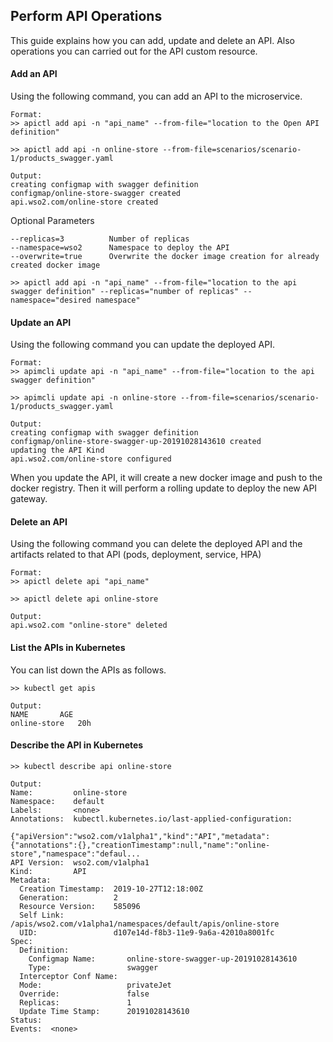 ## Perform API Operations

This guide explains how you can add, update and delete an API. Also operations you can carried out for the API custom resource.

#### Add an API

Using the following command, you can add an API to the microservice.

```
Format:
>> apictl add api -n "api_name" --from-file="location to the Open API definition"
```

```
>> apictl add api -n online-store --from-file=scenarios/scenario-1/products_swagger.yaml

Output:
creating configmap with swagger definition
configmap/online-store-swagger created
api.wso2.com/online-store created
```

Optional Parameters

```
--replicas=3          Number of replicas
--namespace=wso2      Namespace to deploy the API
--overwrite=true	  Overwrite the docker image creation for already created docker image

>> apictl add api -n "api_name" --from-file="location to the api swagger definition" --replicas="number of replicas" --namespace="desired namespace"
```

#### Update an API

Using the following command you can update the deployed API.

```
Format:
>> apimcli update api -n "api_name" --from-file="location to the api swagger definition"

>> apimcli update api -n online-store --from-file=scenarios/scenario-1/products_swagger.yaml

Output:
creating configmap with swagger definition
configmap/online-store-swagger-up-20191028143610 created
updating the API Kind
api.wso2.com/online-store configured
```

When you update the API, it will create a new docker image and push to the docker registry. Then it will perform a rolling update to deploy the new API gateway.

#### Delete an API

Using the following command you can delete the deployed API and the artifacts related to that API (pods, deployment, service, HPA)

```
Format:
>> apictl delete api "api_name"

>> apictl delete api online-store

Output:
api.wso2.com "online-store" deleted
```

#### List the APIs in Kubernetes

You can list down the APIs as follows.
```
>> kubectl get apis

Output:
NAME       AGE
online-store   20h
```

#### Describe the API in Kubernetes


```
>> kubectl describe api online-store

Output:
Name:         online-store
Namespace:    default
Labels:       <none>
Annotations:  kubectl.kubernetes.io/last-applied-configuration:
                {"apiVersion":"wso2.com/v1alpha1","kind":"API","metadata":{"annotations":{},"creationTimestamp":null,"name":"online-store","namespace":"defaul...
API Version:  wso2.com/v1alpha1
Kind:         API
Metadata:
  Creation Timestamp:  2019-10-27T12:18:00Z
  Generation:          2
  Resource Version:    585096
  Self Link:           /apis/wso2.com/v1alpha1/namespaces/default/apis/online-store
  UID:                 d107e14d-f8b3-11e9-9a6a-42010a8001fc
Spec:
  Definition:
    Configmap Name:       online-store-swagger-up-20191028143610
    Type:                 swagger
  Interceptor Conf Name:
  Mode:                   privateJet
  Override:               false
  Replicas:               1
  Update Time Stamp:      20191028143610
Status:
Events:  <none>
```
